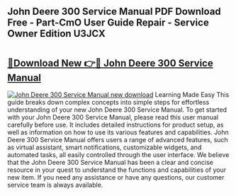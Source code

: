 ## John Deere 300 Service Manual PDF Download Free - Part-CmO User Guide Repair - Service Owner Edition U3JCX

# <h2><a href="http://bc87117.oget.top/?id=John+Deere+300+Service+Manual">🔗Download New 👉🔴 John Deere 300 Service Manual</a></h2>

[![John Deere 300 Service Manual new download](https://i.imgur.com/5g1atiW.png)](http://bc87117.oget.top/?id=John+Deere+300+Service+Manual)
Learning Made Easy This guide breaks down complex concepts into simple steps for effortless understanding of your new John Deere 300 Service Manual. To get started with your John Deere 300 Service Manual, please read this user manual carefully before use. It includes detailed instructions for product setup, as well as information on how to use its various features and capabilities. John Deere 300 Service Manual offers users a range of advanced features, such as virtual assistant, smart notifications, customizable widgets, and automated tasks, all easily controlled through the user interface. We believe that the John Deere 300 Service Manual has been a clear and concise resource in your quest to understand the functions and capabilities of your new item. If you need any assistance or have any questions, our customer service team is always available.
